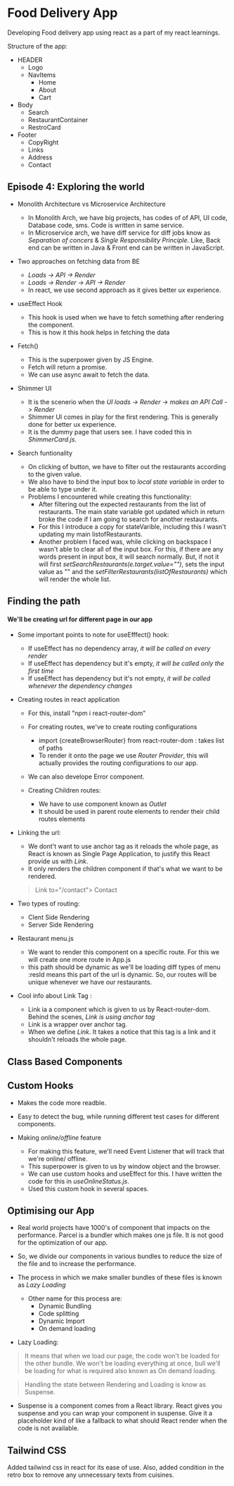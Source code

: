 # Food Delivery App

Developing Food delivery app using react as a part of my react learnings.

Structure of the app:
 

 * HEADER
    * Logo
    * NavItems
        * Home 
        * About
        * Cart
 * Body
   * Search
   * RestaurantContainer
   * RestroCard
* Footer
   * CopyRight
   * Links
   * Address
   * Contact

## Episode 4: Exploring the world

* Monolith Architecture vs Microservice Architecture
  * In Monolith Arch, we have big projects, has codes of of API, UI code, Database code, sms. Code is written in same service.
  * In Microservice arch, we have diff service for diff jobs know as *Separation of concers* & *Single Responsibility Principle*. Like, Back end can be written in Java & Front end can be written in JavaScript.

* Two approaches on fetching data from BE
  * *Loads -> API -> Render*
  * *Loads -> Render -> API -> Render*
  * In react, we use second approach as it gives better ux experience.

* useEffect Hook
  * This hook is used when we have to fetch something after rendering the component.
  * This is how it this hook helps in fetching the data

* Fetch()
   * This is the superpower given by JS Engine.
   * Fetch will return a promise.
   * We can use async await to fetch the data.

* Shimmer UI
   * It is the scenerio when the *UI loads -> Render -> makes an API Call -> Render*
   * Shimmer UI comes in play for the first rendering. This is generally done for better ux experience.
   * It is the dummy page that users see. I have coded this in *ShimmerCard.js*. 

* Search funtionality
  * On clicking of button, we have to filter out the restaurants according to the given value.
  * We also have to bind the input box to *local state variable* in order to be able to type under it.
  * Problems I encountered while creating this functionality:
     * After filtering out the expected restaurants from the list of restaurants. The main state variable got updated which in return broke the code if I am going to search for another restaurants.
     * For this I introduce a copy for stateVarible, including this I wasn't updating my main listofRestaurants.
     * Another problem I faced was, while clicking on backspace I wasn't able to clear all of the input box. For this, if there are any words present in input box, it will search normally. But, if not it will first *setSearchRestaurants(e.target.value="")*, sets the input value as "" and the *setFilterRestaurants(listOfRestaurants)* which will render the whole list.
 
 ## Finding the path

 #### We'll be creating url for different page in our app

 * Some important points to note for useEfffect() hook: 
   * If useEffect has no dependency array, *it will be called on every render*
   * If useEffect has dependency but it's empty, *it will be called only the first time*
   * If useEffect has dependency but it's not empty, *it will be called whenever the dependency changes*

* Creating routes in react application
  * For this, install "npm i react-router-dom"
  * For creating routes, we've to create routing configurations
    * import {createBrowserRouter} from react-router-dom : takes list of paths
    * To render it onto the page we use *Router Provider*, this will actually provides the routing configurations to our app.
  * We can also develope Error component.

  * Creating Children routes:
    * We have to use component known as *Outlet* 
     * It should be used in parent route elements to render their child routes elements

* Linking the url:
  * We dont't want to use anchor tag as it reloads the whole page, as React is known as Single Page Application, to justify this React provide us with *Link*.
  * It only renders the children component if that's what we want to be rendered.
   > Link to="/contact"> Contact 

* Two types of routing:
  * Clent Side Rendering
  * Server Side Rendering

* Restaurant menu.js
  * We want to render this component on a specific route. For this we will create one more route in App.js
  * this path should be dynamic as we'll be loading diff types of menu
    :resId means this part of the url is dynamic. So, our routes will be unique whenever we have our restaurants.

* Cool info about Link Tag :
  * Link ia a component which is given to us by React-router-dom. Behind the scenes, *Link is using anchor tag*
  * Link is a wrapper over anchor tag.
  * When we define *Link*. It takes a notice that this tag is a link and it shouldn't reloads the whole page.

## Class Based Components



## Custom Hooks

* Makes the code more readble.
* Easy to detect the bug, while running different test cases for different components.

* Making *online/offline* feature
  * For making this feature, we'll need Event Listener that will track that we're online/ offline.
  * This superpower is given to us by window object and the browser.
  * We can use custom hooks and useEffect for this. I have written the code for this in *useOnlineStatus.js*. 
  * Used this custom hook in several spaces.

## Optimising our App

* Real world projects have 1000's of component that impacts on the performance. Parcel is a bundler which makes one js file. It is not good for the optimization of our app.
* So, we divide our components in various bundles to reduce the size of the file and to increase the performance.
* The process in which we make smaller bundles of these files is known as *Lazy Loading*
  * Other name for this process are:
    * Dynamic Bundling
    * Code splitting
    * Dynamic Import
    * On demand loading

* Lazy Loading: 
> It means that when we load our page, the code won't be loaded for the other bundle. We won't be loading everything at once, bull we'll be loading for what is required also known as On demand loading.

> Handling the state between Rendering and Loading is know as Suspense.
* Suspense is a component comes from a React library. React gives you suspense and you can wrap your component in suspense. Give it a placeholder kind of like a fallback to what should React render when the code is not available.

## Tailwind CSS

Added tailwind css in react for its ease of use. Also, added condition in the retro box to remove any unnecessary texts from cuisines.